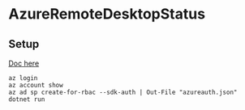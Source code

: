 # AzureRemoteDesktopStatus

## Setup

[Doc here](https://docs.microsoft.com/fr-fr/dotnet/azure/dotnet-sdk-azure-authenticate?view=azure-dotnet)

    az login
    az account show
    az ad sp create-for-rbac --sdk-auth | Out-File "azureauth.json"
    dotnet run
